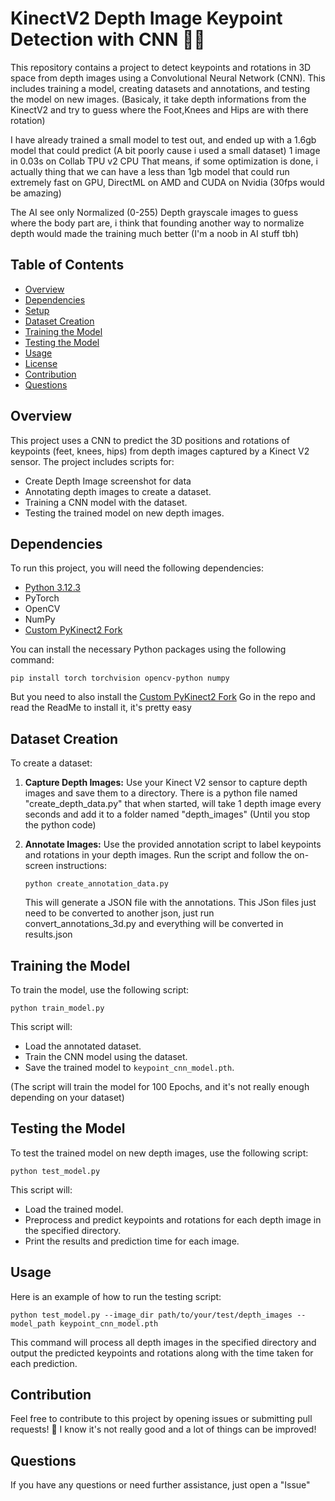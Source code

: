 # KinectV2 Depth Image Keypoint Detection with CNN 🧠📸

This repository contains a project to detect keypoints and rotations in 3D space from depth images using a Convolutional Neural Network (CNN). This includes training a model, creating datasets and annotations, and testing the model on new images.
(Basicaly, it take depth informations from the KinectV2 and try to guess where the Foot,Knees and Hips are with there rotation)

I have already trained a small model to test out, and ended up with a 1.6gb model that could predict (A bit poorly cause i used a small dataset) 1 image in 0.03s on Collab TPU v2 CPU
That means, if some optimization is done, i actually thing that we can have a less than 1gb model that could run extremely fast on GPU, DirectML on AMD and CUDA on Nvidia
(30fps would be amazing)

The AI see only Normalized (0-255) Depth grayscale images to guess where the body part are, i think that founding another way to normalize depth would made the training much better
(I'm a noob in AI stuff tbh)

## Table of Contents

- [Overview](#overview)
- [Dependencies](#dependencies)
- [Setup](#setup)
- [Dataset Creation](#dataset-creation)
- [Training the Model](#training-the-model)
- [Testing the Model](#testing-the-model)
- [Usage](#usage)
- [License](#license)
- [Contribution](#contribution)
- [Questions](#questions)

## Overview

This project uses a CNN to predict the 3D positions and rotations of keypoints (feet, knees, hips) from depth images captured by a Kinect V2 sensor. The project includes scripts for:

- Create Depth Image screenshot for data
- Annotating depth images to create a dataset.
- Training a CNN model with the dataset.
- Testing the trained model on new depth images.

## Dependencies

To run this project, you will need the following dependencies:

- [Python 3.12.3](https://www.python.org/downloads/release/python-3123/)
- PyTorch
- OpenCV
- NumPy
- [Custom PyKinect2 Fork](https://github.com/Reiko69420/PyKinect2-Updated)

You can install the necessary Python packages using the following command:

  ```
  pip install torch torchvision opencv-python numpy
  ```

But you need to also install the [Custom PyKinect2 Fork](https://github.com/Reiko69420/PyKinect2-Updated)
Go in the repo and read the ReadMe to install it, it's pretty easy

## Dataset Creation

To create a dataset:

1. **Capture Depth Images:**
   Use your Kinect V2 sensor to capture depth images and save them to a directory.
   There is a python file named "create_depth_data.py" that when started, will take 1 depth image every seconds and add it to a folder named "depth_images"
   (Until you stop the python code)

2. **Annotate Images:**
   Use the provided annotation script to label keypoints and rotations in your depth images. Run the script and follow the on-screen instructions:

    ```
    python create_annotation_data.py
    ```

   This will generate a JSON file with the annotations. This JSon files just need to be converted to another json,
   just run convert_annotations_3d.py and everything will be converted in results.json

## Training the Model

To train the model, use the following script:

  ```
  python train_model.py
  ```


This script will:

- Load the annotated dataset.
- Train the CNN model using the dataset.
- Save the trained model to `keypoint_cnn_model.pth`.

(The script will train the model for 100 Epochs, and it's not really enough depending on your dataset)

## Testing the Model

To test the trained model on new depth images, use the following script:

  ```
  python test_model.py
  ```

This script will:

- Load the trained model.
- Preprocess and predict keypoints and rotations for each depth image in the specified directory.
- Print the results and prediction time for each image.

## Usage

Here is an example of how to run the testing script:

  ```
  python test_model.py --image_dir path/to/your/test/depth_images --model_path keypoint_cnn_model.pth
  ```

This command will process all depth images in the specified directory and output the predicted keypoints and rotations along with the time taken for each prediction.


## Contribution

Feel free to contribute to this project by opening issues or submitting pull requests! 🎉
I know it's not really good and a lot of things can be improved!

## Questions

If you have any questions or need further assistance, just open a "Issue"
